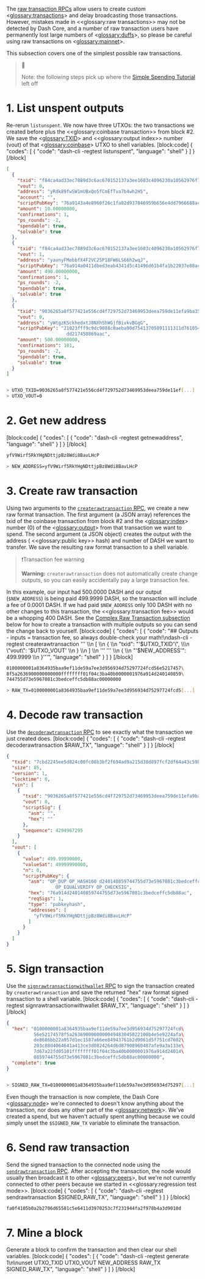 The [raw transaction RPCs](core-api-ref-remote-procedure-calls-raw-transactions) allow users to create custom <<glossary:transactions>> and delay broadcasting those transactions. However, mistakes made in <<glossary:raw transactions>> may not be detected by Dash Core, and a number of raw transaction users have permanently lost large numbers of <<glossary:duffs>>, so please be careful using raw transactions on <<glossary:mainnet>>.

This subsection covers one of the simplest possible raw transactions.

> 📘 
>
> Note: the following steps pick up where the [Simple Spending Tutorial](core-examples-transaction-tutorial-simple-spending) left off

# 1. List unspent outputs

Re-rerun `listunspent`. We now have three UTXOs: the two transactions we created before plus the <<glossary:coinbase transaction>> from block #2. We save the <<glossary:TXID>> and <<glossary:output index>> number (vout) of that <<glossary:coinbase>> UTXO to shell variables.
[block:code]
{
  "codes": [
    {
      "code": "dash-cli -regtest listunspent",
      "language": "shell"
    }
  ]
}
[/block]
``` json
[
  {
    "txid": "f84ca4ad33ec7889d3c6ac670152137a3ee1603c4096230a10562976f700d130",
    "vout": 0,
    "address": "yRdk89fwSW1mUBxQo5fCmEfTva7b4wh2H5",
    "account": "",
    "scriptPubKey": "76a9143a4e8960f26c1fa82d937046959b656e4dd7966688ac",
    "amount": 10.00000000,
    "confirmations": 1,
    "ps_rounds": -2,
    "spendable": true,
    "solvable": true
  },
  {
    "txid": "f84ca4ad33ec7889d3c6ac670152137a3ee1603c4096230a10562976f700d130",
    "vout": 1,
    "address": "yavnyFMebbfX4F2VC25P18FW6LS66h2wqJ",
    "scriptPubKey": "76a914a0411dbed3eab4341d5c41496d61b4fa1b22037e88ac",
    "amount": 490.00000000,
    "confirmations": 1,
    "ps_rounds": -2,
    "spendable": true,
    "solvable": true
  },
  {
    "txid": "9036265a8f577421e556cd4f729752d73469953deea759de11efa9ba354936a8",
    "vout": 0,
    "address": "yWtgzKSckhedxtJ8NXhShWGjfBivkvBGgG",
    "scriptPubKey": "21023fff9c9dc9088c0aeba90d75413705091111311d761054de23ac\
                      dd217450869aac",
    "amount": 500.00000000,
    "confirmations": 101,
    "ps_rounds": -2,
    "spendable": true,
    "solvable": true
  }
]
```

``` bash

> UTXO_TXID=9036265a8f577421e556cd4f729752d73469953deea759de11ef[...]
> UTXO_VOUT=0
```

# 2. Get new address
[block:code]
{
  "codes": [
    {
      "code": "dash-cli -regtest getnewaddress",
      "language": "shell"
    }
  ]
}
[/block]
``` bash
yfV9Wirf5RkYHgNDttjpBz8Wdi8BavLHcP

> NEW_ADDRESS=yfV9Wirf5RkYHgNDttjpBz8Wdi8BavLHcP
```

# 3. Create raw transaction

Using two arguments to the [`createrawtransaction` RPC](core-api-ref-remote-procedure-calls-raw-transactions#createrawtransaction), we create a new raw format transaction. The first argument (a JSON array) references the txid of the coinbase transaction from block #2 and the <<glossary:index>> number (0) of the <<glossary:output>> from that transaction we want to spend. The second argument (a JSON object) creates the output with the address ( <<glossary:public key>> hash) and number of DASH we want to transfer. We save the resulting raw format transaction to a shell variable.

>❗️Transaction fee warning
>
> **Warning:** `createrawtransaction` does not automatically create change outputs, so you can easily accidentally pay a large transaction fee.

In this example, our input had 500.0000 DASH and our output (`$NEW_ADDRESS`) is being paid 499.9999 DASH, so the transaction will include a fee of 0.0001 DASH. If we had paid `$NEW_ADDRESS` only 100 DASH with no other changes to this transaction, the <<glossary:transaction fee>> would be a whopping 400 DASH. See the [Complex Raw Transaction subsection](/docs/core-examples-transaction-tutorial-complex-raw-transaction) below for how to create a transaction with multiple outputs so you can send the change back to yourself.
[block:code]
{
  "codes": [
    {
      "code": "## Outputs - inputs = transaction fee, so always double-check your math!\ndash-cli -regtest createrawtransaction ''' \\\n    [ \\\n      { \\\n        \"txid\": \"'$UTXO_TXID'\", \\\n        \"vout\": '$UTXO_VOUT' \\\n      } \\\n    ] \\\n    ''' ''' \\\n    { \\\n      \"'$NEW_ADDRESS'\": 499.9999 \\\n    }'''",
      "language": "shell"
    }
  ]
}
[/block]
``` bash
0100000001a8364935baa9ef11de59a7ee3d956934d75297724fcd56e5217457\
8f5a2636900000000000ffffffff01f04c3ba40b0000001976a914d240140859\
744755d73e5967081c3bedceffc5db88ac00000000

> RAW_TX=0100000001a8364935baa9ef11de59a7ee3d956934d75297724fcd5[...]
```

# 4. Decode raw transaction

Use the [`decoderawtransaction` RPC](core-api-ref-remote-procedure-calls-raw-transactions#decoderawtransaction) to see exactly what the transaction we just created does.
[block:code]
{
  "codes": [
    {
      "code": "dash-cli -regtest decoderawtransaction $RAW_TX",
      "language": "shell"
    }
  ]
}
[/block]
``` json
{
  "txid": "7cbd2245ee5d824c00fc08b3bf2f694ad9a215d38d897fcf2df64a43c59bb97b",
  "size": 85,
  "version": 1,
  "locktime": 0,
  "vin": [
    {
      "txid": "9036265a8f577421e556cd4f729752d73469953deea759de11efa9ba354936a8",
      "vout": 0,
      "scriptSig": {
        "asm": "",
        "hex": ""
      },
      "sequence": 4294967295
    }
  ],
  "vout": [
    {
      "value": 499.99990000,
      "valueSat": 49999990000,
      "n": 0,
      "scriptPubKey": {
        "asm": "OP_DUP OP_HASH160 d240140859744755d73e5967081c3bedceffc5db\
                  OP_EQUALVERIFY OP_CHECKSIG",
        "hex": "76a914d240140859744755d73e5967081c3bedceffc5db88ac",
        "reqSigs": 1,
        "type": "pubkeyhash",
        "addresses": [
          "yfV9Wirf5RkYHgNDttjpBz8Wdi8BavLHcP"
        ]
      }
    }
  ]
}
```

# 5. Sign transaction

Use the [`signrawtransactionwithwallet` RPC](core-api-ref-remote-procedure-calls-wallet#signrawtransactionwithwallet) to sign the transaction created by `createrawtransaction` and save the returned "hex" raw format signed transaction to a shell variable.
[block:code]
{
  "codes": [
    {
      "code": "dash-cli -regtest signrawtransactionwithwallet $RAW_TX",
      "language": "shell"
    }
  ]
}
[/block]
``` json
{
  "hex": "0100000001a8364935baa9ef11de59a7ee3d956934d75297724fcd\
          56e52174578f5a2636900000000049483045022100b4e5e9224afa\
          de8686bb22a957d1ec1587a66ee84943761b2d9061d5f751cd7602\
          203c88d4064641a413ce3d0824264d6d87908960487afe9a3a133e\
          7d67a22fd05101ffffffff01f04c3ba40b0000001976a914d24014\
          0859744755d73e5967081c3bedceffc5db88ac00000000",
  "complete": true
}
```
``` bash

> SIGNED_RAW_TX=0100000001a8364935baa9ef11de59a7ee3d956934d75297[...]
```

Even though the transaction is now complete, the Dash Core <<glossary:node>> we're connected to doesn't know anything about the transaction, nor does any other part of the <<glossary:network>>. We've created a spend, but we haven't actually spent anything because we could simply unset the `$SIGNED_RAW_TX` variable to eliminate the transaction.

# 6. Send raw transaction

Send the signed transaction to the connected node using the [`sendrawtransaction` RPC](core-api-ref-remote-procedure-calls-raw-transactions#sendrawtransaction). After accepting the transaction, the node would usually then broadcast it to other <<glossary:peers>>, but we're not currently connected to other peers because we started in <<glossary:regression test mode>>.
[block:code]
{
  "codes": [
    {
      "code": "dash-cli -regtest sendrawtransaction $SIGNED_RAW_TX",
      "language": "shell"
    }
  ]
}
[/block]
``` bash
fa0f4105b0a2b2706d65581c5e6411d3970253c7f231944fa2f978b4a3d9010d
```

# 7. Mine a block

Generate a block to confirm the transaction and then clear our shell variables.
[block:code]
{
  "codes": [
    {
      "code": "dash-cli -regtest generate 1\n\nunset UTXO_TXID UTXO_VOUT NEW_ADDRESS RAW_TX SIGNED_RAW_TX",
      "language": "shell"
    }
  ]
}
[/block]
